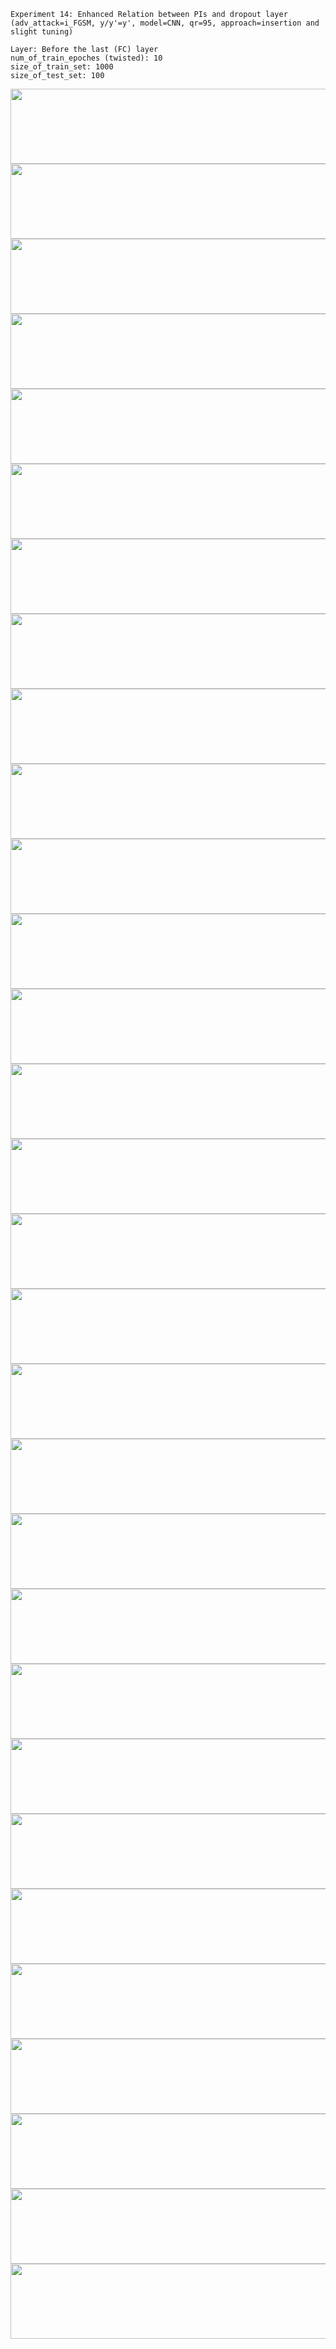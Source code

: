 
    Experiment 14: Enhanced Relation between PIs and dropout layer (adv_attack=i_FGSM, y/y'=y', model=CNN, qr=95, approach=insertion and slight tuning)
  
    Layer: Before the last (FC) layer 
    num_of_train_epoches (twisted): 10
    size_of_train_set: 1000
    size_of_test_set: 100

    
<img src="../Images/Exp14/1/exp_14_1_0.png" width="720" height="120"/>
<img src="../Images/Exp14/2/exp_14_2_0.png" width="720" height="120"/>

<img src="../Images/Exp14/1/exp_14_1_5.png" width="720" height="120"/>
<img src="../Images/Exp14/2/exp_14_2_5.png" width="720" height="120"/>

<img src="../Images/Exp14/1/exp_14_1_10.png" width="720" height="120"/>
<img src="../Images/Exp14/2/exp_14_2_10.png" width="720" height="120"/>

<img src="../Images/Exp14/1/exp_14_1_15.png" width="720" height="120"/>
<img src="../Images/Exp14/2/exp_14_2_15.png" width="720" height="120"/>

<img src="../Images/Exp14/1/exp_14_1_20.png" width="720" height="120"/>
<img src="../Images/Exp14/2/exp_14_2_20.png" width="720" height="120"/>

<img src="../Images/Exp14/1/exp_14_1_25.png" width="720" height="120"/>
<img src="../Images/Exp14/2/exp_14_2_25.png" width="720" height="120"/>

<img src="../Images/Exp14/1/exp_14_1_30.png" width="720" height="120"/>
<img src="../Images/Exp14/2/exp_14_2_30.png" width="720" height="120"/>

<img src="../Images/Exp14/1/exp_14_1_35.png" width="720" height="120"/>
<img src="../Images/Exp14/2/exp_14_2_35.png" width="720" height="120"/>

<img src="../Images/Exp14/1/exp_14_1_40.png" width="720" height="120"/>
<img src="../Images/Exp14/2/exp_14_2_40.png" width="720" height="120"/>

<img src="../Images/Exp14/1/exp_14_1_45.png" width="720" height="120"/>
<img src="../Images/Exp14/2/exp_14_2_45.png" width="720" height="120"/>

<img src="../Images/Exp14/1/exp_14_1_50.png" width="720" height="120"/>
<img src="../Images/Exp14/2/exp_14_2_50.png" width="720" height="120"/>

<img src="../Images/Exp14/1/exp_14_1_55.png" width="720" height="120"/>
<img src="../Images/Exp14/2/exp_14_2_55.png" width="720" height="120"/>

<img src="../Images/Exp14/1/exp_14_1_60.png" width="720" height="120"/>
<img src="../Images/Exp14/2/exp_14_2_60.png" width="720" height="120"/>

<img src="../Images/Exp14/1/exp_14_1_65.png" width="720" height="120"/>
<img src="../Images/Exp14/2/exp_14_2_65.png" width="720" height="120"/>

<img src="../Images/Exp14/1/exp_14_1_70.png" width="720" height="120"/>
<img src="../Images/Exp14/2/exp_14_2_70.png" width="720" height="120"/>
   
